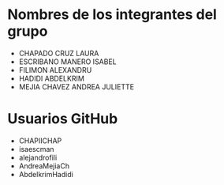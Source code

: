 # Nombres de los integrantes del grupo

- CHAPADO CRUZ LAURA
- ESCRIBANO MANERO ISABEL
- FILIMON ALEXANDRU
- HADIDI ABDELKRIM
- MEJIA CHAVEZ ANDREA JULIETTE



# Usuarios GitHub

- CHAPIICHAP
- isaescman
- alejandrofili
- AndreaMejiaCh
- AbdelkrimHadidi

